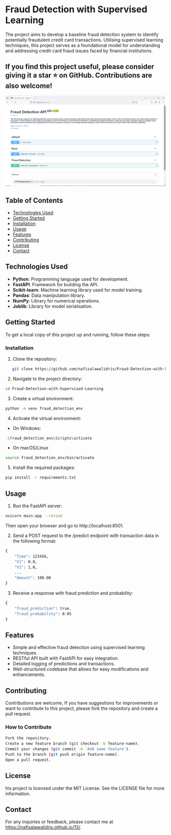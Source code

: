 # **Fraud Detection with Supervised Learning**

The project aims to develop a baseline fraud detection system to identify potentially fraudulent credit card transactions. Utilising supervised learning techniques, this project serves as a foundational model for understanding and addressing credit card fraud issues faced by financial institutions.

## If you find this project useful, please consider giving it a star ⭐ on GitHub. Contributions are also welcome!

![alt text](<Fraud Detection.png>)

## **Table of Contents**

- [Technologies Used](#technologies-used)
- [Getting Started](#getting-started)
- [Installation](#installation)
- [Usage](#usage)
- [Features](#features)
- [Contributing](#contributing)
- [License](#license)
- [Contact](#contact)

## **Technologies Used**

- **Python**: Programming language used for development.
- **FastAPI**: Framework for building the API.
- **Scikit-learn**: Machine learning library used for model training.
- **Pandas**: Data manipulation library.
- **NumPy**: Library for numerical operations.
- **Joblib**: Library for model serialisation.

## **Getting Started**

To get a local copy of this project up and running, follow these steps:

### **Installation**

1. Clone the repository:
```bash
   git clone https://github.com/nafisalawalidris/Fraud-Detection-with-Supervised-Learning.git
```

2. Navigate to the project directory:
```bash
cd Fraud-Detection-with-Supervised-Learning
```

3. Create a virtual environment:
```bash
python -m venv fraud_detection_env
```

4. Activate the virtual environment:
- On Windows:
```bash
.\fraud_detection_env\Scripts\activate
```
- On macOS/Linux
```bash
source fraud_detection_env/bin/activate
```

5. Install the required packages:
```bash
pip install -r requirements.txt
```

## **Usage**
1. Run the FastAPI server:
```bash
uvicorn main:app --reload
```
Then open your browser and go to http://localhost:8501.

2. Send a POST request to the /predict endpoint with transaction data in the following format:
```bash
{
    "Time": 123456,
    "V1": 0.0,
    "V2": 1.0,
    ...
    "Amount": 100.00
}
```
3. Receive a response with fraud prediction and probability:
```bash
{
    "fraud_prediction": true,
    "fraud_probability": 0.95
}
```

## **Features**
- Simple and effective fraud detection using supervised learning techniques.
- RESTful API built with FastAPI for easy integration.
- Detailed logging of predictions and transactions.
- Well-structured codebase that allows for easy modifications and enhancements.

## **Contributing**
Contributions are welcome, If you have suggestions for improvements or want to contribute to this project, please fork the repository and create a pull request.

### **How to Contribute**
```bash
Fork the repository.
Create a new feature branch (git checkout -b feature-name).
Commit your changes (git commit -m 'Add some feature').
Push to the branch (git push origin feature-name).
Open a pull request.
```

## **License**
his project is licensed under the MIT License. See the LICENSE file for more information.

## **Contact**
For any inquiries or feedback, please contact me at https://nafisalawalidris.github.io/13/.
